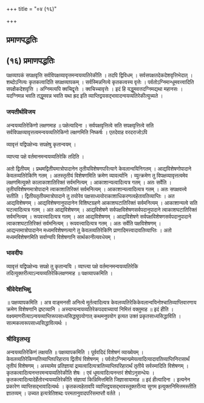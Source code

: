 +++
title = "०४ (१६)"

+++


## प्रमाणपद्धतिः

## (१६) **प्रमाणपद्धतिः**

पक्षव्यापकं सपक्षवृत्ति सर्वविपक्षव्यावृत्तमन्वयव्यतिरेकीति । तदपि द्विविधम् । सर्वसपक्षतदेकदेशवृत्तिभेदात् । शब्दोऽनित्यः कृतकत्वादिति सपक्षव्यापकम् । सर्वस्मिन्ननित्ये कृतकत्वस्य वृत्तेः । पर्वतोऽग्निमान्धूमवत्त्वादिति सपक्षैकदेशवृत्ति । अग्निमत्यपि क्वचिद्वृत्तेः । क्वचिच्चावृत्तेः । इदं हि यद्धूमवत्तदग्निमद्यथा महानसः । यदग्निमन्न भवति तद्धूमवन्न भवति यथा ह्रद इति व्याप्तिद्वयसद्भावादन्वयव्यतिरेकीत्युच्यते ।

### **जयतीर्थविजय**

अन्वयव्यतिरेकिणो लक्षणमाह ॥ पक्षेत्यादिना । सर्वपक्षवृत्तित्वे सति सपक्षवृत्तित्वे सति सर्वविपक्षव्यावृत्तत्वमन्वयव्यतिरेकिणो लक्षणमिति निष्कर्षः । एतदेवाह वरदराजोऽपि

व्यावृत्तं यद्विपक्षेभ्यः सपक्षेषु कृतान्वयम् ।

व्याप्त्या पक्षे वर्तमानमन्वयव्यतिरेकि तदिति ।

अतो द्वितीयम् । प्रथमद्वितीयमात्रोपादानेन तृतीयविशेषणपरित्यागे केवलान्वयिनिगतम् । आद्यविशेषणोपादाने केवलव्यतिरेकिणि गतम् । अतस्तृतीयं विशेषणमिति क्रमेण व्यावर्त्यानि । व्युत्क्रमेण तु विपक्षव्यावृत्तत्वमेव लक्षणमित्युक्ते कालाकाशातिरिक्तं सर्वमनित्यम् । आकाशान्यत्वादित्यत्र गतम् । अतः सर्वेति । तृतीयविशेषणमात्रोपादाने त्वाकाशातिरिक्तं सर्वमनित्यम् । आकाशान्यत्वादित्यत्र गतम् । अतः सपक्षवत्त्वे सतीति । द्वितीयतृतीयमात्रोपादाने तु तयोरेव पक्षसाध्ययोराकाशाधिकरणत्वहेतावतिव्याप्तिः । अत आद्यविशेषणम् । आद्यविशेषणानुपादानेन विशिष्टग्रहणे आकाशघटातिरिक्तं सर्वमनित्यम् । आकाशान्यत्वे सति घटत्वादित्यत्र गतम् । अत आद्यविशेषणम् । आद्यविशेषणे सर्वपक्षविशेषणसर्वपदानुपादाने त्वाकाशघटातिरिक्तं सर्वमनित्यम् । रूपवत्त्वादित्यत्र गतम् । अत आद्यविशेषणम् । आद्यविशेषणे सर्वपक्षविशेषणसर्वपदानुपादाने त्वाकाशघटातिरिक्तं सर्वमनित्यम् । रूपवत्त्वादित्यत्र गतम् । अतः सर्वेति पक्षविशेषणम् । आद्यन्तमात्रोपादानेन मध्यमविशेषणत्यागे तु केवलव्यतिरेकिणि प्राणादिमत्त्वादावतिव्याप्तिः । अतो मध्यमविशेषणमिति सर्वाण्यपि विशेषणानि सार्थकानीत्यवधेयम् ।

### **भावदीपः**

व्यावृत्तं यद्विपक्षेभ्यः सपक्षे तु कृतान्वयि । व्याप्त्या पक्षे वर्तमानमन्वयव्यतिरेकि तदित्युक्तरीत्याऽन्वयव्यतिरेकिलक्षणमाह ॥ पक्षव्यापकमिति ।

### **श्रीवेदेशभिक्षु**

॥ पक्षव्यापकमिति । अत्र वाङ्मनसी अनित्ये मूर्तत्वादित्यत्र केवलव्यतिरेकिकेवलान्वयिनोश्चातिव्याप्तिवारणाय क्रमेण विशेषणानि द्रष्टव्यानि । अस्याप्यन्वयव्यतिरेकपदवाच्यायां निमित्तं वक्तुमाह ॥ इदं हीति । वक्ष्यमाणरीत्याऽन्वयव्याप्तिरूपसाध्यसिद्ध्युपयोगात् कथमनुपयोग इत्यत उक्तं प्रकृतसाध्यसिद्धाविति । सात्मकत्वरूपसाध्यसिद्धावित्यर्थः ।

### **श्रीविट्टलभट्ट**

अन्वयव्यतिरेकिणं लक्षयति ॥ पक्षव्यापकमिति । पूर्ववदिदं विशेषणं व्याख्येयम् । केवलव्यतिरेकिण्यतिव्याप्तिपरिहाराय द्वितीयं विशेषणम् । पर्वतोऽग्निमान्प्रमेयत्वादित्यादावतिव्याप्तिनिरासार्थं तृतीयं विशेषणम् । अस्यामेव प्रतिज्ञायां द्रव्यत्वादित्यत्रातिव्याप्तिपरिहारार्थं तृतीये सर्वस्मादिति विशेषणम् । कृतकत्वादित्यनन्तरमन्वयव्यतिरेकीति शेषः । एवं धूमत्वादित्यनन्तरं शेषोऽनुसन्धेयः । कृतकत्वादित्यादेर्हेतोरन्वयव्यतिरेकीति संज्ञायां किन्निमित्तमिति जिज्ञासायामाह ॥ इदं हीत्यादिना । इत्यनेन प्रकारेण व्याप्तिसद्भावादित्यर्थः । कृतकत्वहेतावपि व्याप्तिद्वयसद्भावस्तूक्तरीत्या सुगम इत्युक्तनिमित्तमस्तीति ज्ञातव्यम् । उच्यत इत्यत्रेतिशब्दः परमतानुवादपरिसमाप्तौ वर्तते ।

